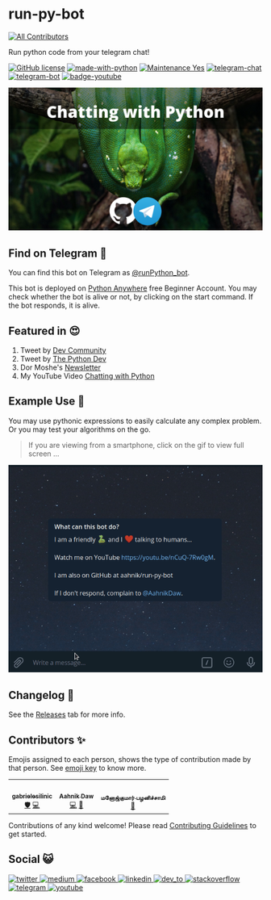 # run-py-bot
<!-- ALL-CONTRIBUTORS-BADGE:START - Do not remove or modify this section -->
[![All Contributors](https://img.shields.io/badge/all_contributors-3-orange.svg?style=flat-square)](#contributors-)
<!-- ALL-CONTRIBUTORS-BADGE:END -->

Run python code from your telegram chat!

[![GitHub license](https://img.shields.io/github/license/aahnik/run-py-bot)](https://github.com/aahnik/run-py-bot/blob/main/LICENSE)
[![made-with-python](https://img.shields.io/badge/Made%20with-Python-1f425f.svg)](https://www.python.org/)
[![Maintenance Yes](https://img.shields.io/badge/Maintained%3F-yes-green.svg)](https://gitHub.com/aahnik/REPO/graphs/commit-activity)
[![telegram-chat](https://img.shields.io/badge/chat-@aahnikdaw-blue?logo=telegram)](https://telegram.me/aahnikdaw)
[![telegram-bot](https://img.shields.io/badge/bot-@runPython_bot-orange?logo=telegram)](https://telegram.me/runPython_bot)
[![badge-youtube](https://img.shields.io/youtube/views/nCuQ-7Rw0gM?style=social)](https://youtu.be/nCuQ-7Rw0gM)

<p align="center">
<img src="docs/images/Chatting%20with%20Python.png" alt="thumbnail" width=600px>
</p>
<!-- A simple bot that runs python code. Free and Open Source. For more info visit http://bit.ly/runPython -->

## Find on Telegram 🔎

You can find this bot on Telegram as [@runPython_bot](https://telegram.me/runPython_bot).

This bot is deployed on [Python Anywhere](https://www.pythonanywhere.com/) free Beginner Account.
You may check whether the bot is alive or not, by clicking on the start command. If the bot responds, it is alive.

## Featured in 😍

1. Tweet by [Dev Community](https://twitter.com/ThePracticalDev/status/1325386583537803264)
2. Tweet by [The Python Dev](https://twitter.com/The_Python_DEV/status/1325237102058016768)
3. Dor Moshe's [Newsletter](https://dormoshe.io/newsletters/ag/python/7?utm_source=twitter&utm_campaign=twitter)
4. My YouTube Video [Chatting with Python](https://youtu.be/nCuQ-7Rw0gM)

## Example Use 🔀

You may use pythonic expressions to easily calculate any complex problem. Or you may test your algorithms on the go.

> If you are viewing from a smartphone, click on the gif to view full screen ...

<p align="center">
<img src="docs/images/run_python_bot_v0.1+.gif" alt="demo" >
</p>

<!-- ## Deploy ⚡


BOT_API_TOKEN 
PROJECT_SUBDOMAIN
You can easily *deploy this bot* on [Python Anywhere](https://www.pythonanywhere.com/) or your **local machine** by following some simple steps.

<details>

  <summary>👉 Click to see detailed instructions</summary>

Create a free Python Anywhere account and open a Bash Console, which has everything pre-loaded.

If you are planning to deploy on your **own machine**, make sure to have `Python3+`, `pip`.

The following instructions will work smoothly on *Linux* and *Mac*. If you are on Windows, you may have to make slight modifications. Google is your best friend here.

> Note: While pasting on your machine terminal you should use `Ctrl+Shift+V` but make sure to use `Ctrl+V` to paste in the Python Anywhere bash console from the browser.
> 
- Clone this repository and move into it.

      git clone https://github.com/aahnik/run-py-bot.git && cd run-py-bot

- Now add the token in the first line of `token.txt`.Run `cat > token.txt` -> Paste the token -> Press `Ctrl+D`

- Create a virtual environment and install dependencies.

      python3 -m venv venv && source venv/bin/activate
      python3 -m pip install -r requirements.txt

- Activate the bot by running `python3 start.py`

- You may now close the Python Anywhere bash console window from your browser, but the bot will continue running.

Your bot is now up and running, Enjoy ! 😊

All the logs will have the timestamp in the time-zone specified in the `start.py` file.

To stop the bot, press `Ctrl+C`. You may update the code running in your server by `git fetch && git pull`.

</details> -->

## Changelog 🔖

See the [Releases](https://github.com/aahnik/run-py-bot/releases) tab for more info.

## Contributors ✨

Emojis assigned to each person, shows the type of contribution made by that person. See [emoji key](https://allcontributors.org/docs/en/emoji-key) to know more.

<!-- ALL-CONTRIBUTORS-LIST:START - Do not remove or modify this section -->
<!-- prettier-ignore-start -->
<!-- markdownlint-disable -->
<table>
  <tr>
    <td align="center"><a href="https://github.com/gabrielesilinic"><img src="https://avatars0.githubusercontent.com/u/51238829?v=4" width="100px;" alt=""/><br /><sub><b>gabrielesilinic</b></sub></a><br /><a href="#security-gabrielesilinic" title="Security">🛡️</a> <a href="https://github.com/aahnik/run-py-bot/commits?author=gabrielesilinic" title="Code">💻</a></td>
    <td align="center"><a href="http://aahnik.github.io"><img src="https://avatars0.githubusercontent.com/u/66209958?v=4" width="100px;" alt=""/><br /><sub><b>Aahnik Daw</b></sub></a><br /><a href="https://github.com/aahnik/run-py-bot/commits?author=aahnik" title="Code">💻</a> <a href="https://github.com/aahnik/run-py-bot/commits?author=aahnik" title="Documentation">📖</a></td>
    <td align="center"><a href="http://about.me/SmartManoj"><img src="https://avatars2.githubusercontent.com/u/7231077?v=4" width="100px;" alt=""/><br /><sub><b>மனோஜ்குமார் பழனிச்சாமி</b></sub></a><br /><a href="https://github.com/aahnik/run-py-bot/issues?q=author%3ASmartManoj" title="Bug reports">🐛</a></td>
  </tr>
</table>

<!-- markdownlint-enable -->
<!-- prettier-ignore-end -->
<!-- ALL-CONTRIBUTORS-LIST:END -->

Contributions of any kind welcome! Please read [Contributing Guidelines](https://github.com/aahnik/run-py-bot/blob/main/.github/CONTRIBUTING.md) to get started.

## Social 😺

<a href = "https://twitter.com/AahnikD" > <img src = "https://github.com/aahnik/aahnik/blob/master/svg_assets/twitter.svg?raw=true" alt = "twitter" width=35> </a>
<a href = "https://medium.com/@aahnik" > <img src = "https://github.com/aahnik/aahnik/blob/master/svg_assets/medium.svg?raw=true" alt = "medium" width=35> </a>
<a href = "https://www.facebook.com/aahnik.daw" > <img src = "https://github.com/aahnik/aahnik/blob/master/svg_assets/facebook.svg?raw=true" alt = "facebook" width=35> </a>
<a href = "https://www.linkedin.com/in/aahnik-daw-067a011b3/" > <img src = "https://github.com/aahnik/aahnik/blob/master/svg_assets/linkedin.svg?raw=true" alt = "linkedin" width=35> </a>
<a href = "https://dev.to/aahnik" > <img src = "https://github.com/aahnik/aahnik/blob/master/svg_assets/dev_to.svg?raw=true" alt = "dev_to" width=35> </a>
<a href = "https://stackoverflow.com/users/13523305/aahnik-daw" > <img src = "https://github.com/aahnik/aahnik/blob/master/svg_assets/stackoverflow.svg?raw=true" alt = "stackoverflow" width=35> </a>
<a href = "https://telegram.me/AahnikD" > <img src = "https://github.com/aahnik/aahnik/blob/master/svg_assets/telegram.svg?raw=true" alt = "telegram" width=35> </a>
<a href = "https://www.youtube.com/channel/UCcEbN0d8iLTB6ZWBE_IDugg" > <img src = "https://github.com/aahnik/aahnik/blob/master/svg_assets/youtube.svg?raw=true" alt = "youtube" width=35> </a>
